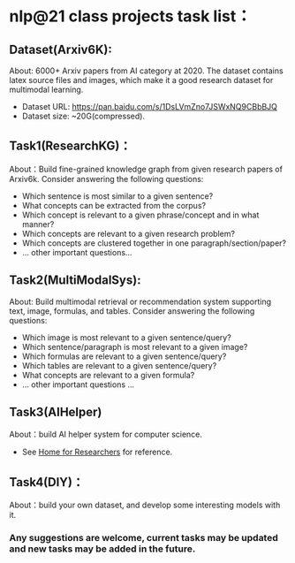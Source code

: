 # nlp@21 class projects task list：

## Dataset(Arxiv6K):
About: 6000+ Arxiv papers from AI category at 2020. The dataset contains latex source files and images, which make it a good research dataset for multimodal learning.
-	Dataset URL: https://pan.baidu.com/s/1DsLVmZno7JSWxNQ9CBbBJQ 
- Dataset size: ~20G(compressed).

## Task1(ResearchKG)：
About：Build fine-grained knowledge graph from given research papers of Arxiv6k. Consider answering the following questions:
-	Which sentence is most similar to a given sentence?
-	What concepts can be extracted from the corpus?
-	Which concept is relevant to a given phrase/concept and in what manner?
-	Which concepts are relevant to a given research problem? 
-	Which concepts are clustered together in one paragraph/section/paper?
- ... other important questions...

## Task2(MultiModalSys):
About: Build multimodal retrieval or recommendation system supporting text, image, formulas, and tables. Consider answering the following questions:
- Which image is most relevant to a given sentence/query?
-	Which sentence/paragraph is most relevant to a given image?
-	Which formulas are relevant to a given sentence/query?
-	Which tables are relevant to a given sentence/query?
-	What concepts are relevant to a given formula?
-	... other important questions ...

## Task3(AIHelper)
About：build AI helper system for computer science.
- See [Home for Researchers](https://www.home-for-researchers.com/static/index.html#/) for reference.

## Task4(DIY)：
About：build your own dataset, and develop some interesting models with it.

### Any suggestions are welcome, current tasks may be updated and new tasks may be added in the future.

